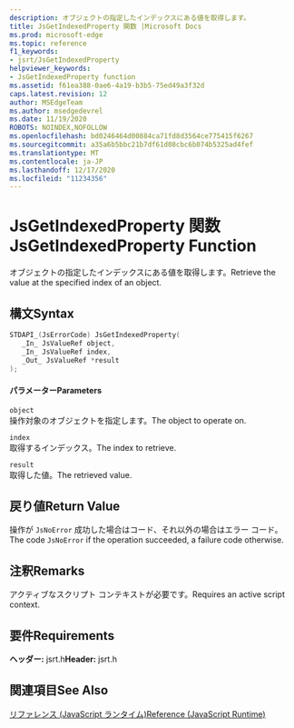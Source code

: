```yaml
---
description: オブジェクトの指定したインデックスにある値を取得します。
title: JsGetIndexedProperty 関数 |Microsoft Docs
ms.prod: microsoft-edge
ms.topic: reference
f1_keywords:
- jsrt/JsGetIndexedProperty
helpviewer_keywords:
- JsGetIndexedProperty function
ms.assetid: f61ea388-0ae6-4a19-b3b5-75ed49a3f32d
caps.latest.revision: 12
author: MSEdgeTeam
ms.author: msedgedevrel
ms.date: 11/19/2020
ROBOTS: NOINDEX,NOFOLLOW
ms.openlocfilehash: bd0246464d00884ca71fd8d3564ce775415f6267
ms.sourcegitcommit: a35a6b5bbc21b7df61d08cbc6b074b5325ad4fef
ms.translationtype: MT
ms.contentlocale: ja-JP
ms.lasthandoff: 12/17/2020
ms.locfileid: "11234356"
---
```

# <span data-ttu-id="89e19-103">JsGetIndexedProperty 関数</span><span class="sxs-lookup"><span data-stu-id="89e19-103">JsGetIndexedProperty Function</span></span>

<span data-ttu-id="89e19-104">オブジェクトの指定したインデックスにある値を取得します。</span><span class="sxs-lookup"><span data-stu-id="89e19-104">Retrieve the value at the specified index of an object.</span></span>  
  
## <span data-ttu-id="89e19-105">構文</span><span class="sxs-lookup"><span data-stu-id="89e19-105">Syntax</span></span>  
  
```cpp  
STDAPI_(JsErrorCode) JsGetIndexedProperty(  
   _In_ JsValueRef object,  
   _In_ JsValueRef index,  
   _Out_ JsValueRef *result  
);  
```  
  
#### <span data-ttu-id="89e19-106">パラメーター</span><span class="sxs-lookup"><span data-stu-id="89e19-106">Parameters</span></span>  
 `object`  
 <span data-ttu-id="89e19-107">操作対象のオブジェクトを指定します。</span><span class="sxs-lookup"><span data-stu-id="89e19-107">The object to operate on.</span></span>  
  
 `index`  
 <span data-ttu-id="89e19-108">取得するインデックス。</span><span class="sxs-lookup"><span data-stu-id="89e19-108">The index to retrieve.</span></span>  
  
 `result`  
 <span data-ttu-id="89e19-109">取得した値。</span><span class="sxs-lookup"><span data-stu-id="89e19-109">The retrieved value.</span></span>  
  
## <span data-ttu-id="89e19-110">戻り値</span><span class="sxs-lookup"><span data-stu-id="89e19-110">Return Value</span></span>  
 <span data-ttu-id="89e19-111">操作が `JsNoError` 成功した場合はコード、それ以外の場合はエラー コード。</span><span class="sxs-lookup"><span data-stu-id="89e19-111">The code `JsNoError` if the operation succeeded, a failure code otherwise.</span></span>  
  
## <span data-ttu-id="89e19-112">注釈</span><span class="sxs-lookup"><span data-stu-id="89e19-112">Remarks</span></span>  
 <span data-ttu-id="89e19-113">アクティブなスクリプト コンテキストが必要です。</span><span class="sxs-lookup"><span data-stu-id="89e19-113">Requires an active script context.</span></span>  
  
## <span data-ttu-id="89e19-114">要件</span><span class="sxs-lookup"><span data-stu-id="89e19-114">Requirements</span></span>  
 <span data-ttu-id="89e19-115">**ヘッダー:** jsrt.h</span><span class="sxs-lookup"><span data-stu-id="89e19-115">**Header:** jsrt.h</span></span>  
  
## <span data-ttu-id="89e19-116">関連項目</span><span class="sxs-lookup"><span data-stu-id="89e19-116">See Also</span></span>  
 [<span data-ttu-id="89e19-117">リファレンス (JavaScript ランタイム)</span><span class="sxs-lookup"><span data-stu-id="89e19-117">Reference (JavaScript Runtime)</span></span>](../chakra-hosting/reference-javascript-runtime.md)

